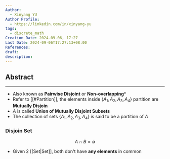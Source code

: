 ```yaml
---
Author:
  - Xinyang YU
Author Profile:
  - https://linkedin.com/in/xinyang-yu
tags:
  - discrete_math
Creation Date: 2024-09-06, 17:27
Last Date: 2024-09-06T17:27:13+08:00
References: 
draft: 
description: 
---
```

## Abstract
---
- Also known as **Pairwise Disjoint** or **Non-overlapping***
- Refer to [[#Partition]], the elements inside $\{A_1, A_2, A_3, A_4\}$ partition are **Mutually Disjoin**
- $A$ is called **Union of Mutually Disjoint Subsets**
- The collection of sets $\{A_1, A_2, A_3, A_4\}$ is said to be a partition of $A$ 

### Disjoin Set
$$
A \cap B = \emptyset
$$
- Given 2 [[Set|Set]], both don't have **any elements** in common